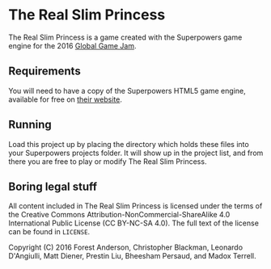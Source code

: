 The Real Slim Princess
======================

The Real Slim Princess is a game created with the Superpowers game engine for
the 2016 [Global Game Jam][ggj].

[ggj]: http://globalgamejam.org/ "Home -- Global Game Jam"

## Requirements

You will need to have a copy of the Superpowers HTML5 game engine, available
for free on [their website][superpowers-html5]. 

[superpowers-html5]: http://superpowers-html5.com/ "Superpowers -- Free 2D+3D game maker, open source"

## Running

Load this project up by placing the directory which holds these files into your
Superpowers projects folder. It will show up in the project list, and from
there you are free to play or modify The Real Slim Princess.

## Boring legal stuff

All content included in The Real Slim Princess is licensed under the terms of
the Creative Commons Attribution-NonCommercial-ShareAlike 4.0 International
Public License (CC BY-NC-SA 4.0). The full text of the license can be found in
`LICENSE`.

Copyright (C) 2016 Forest Anderson, Christopher Blackman, Leonardo D'Angiulli,
Matt Diener, Prestin Liu, Bheesham Persaud, and Madox Terrell.

